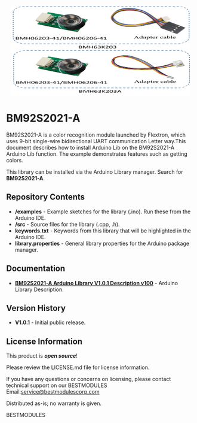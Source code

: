 <div align=center>
<img src="https://github.com/BestModules-Libraries/img/blob/main/BMH63K203_V1.0.png" width="480" height="240"> 
</div> 

BM92S2021-A 
===========================================================

BM92S2021-A is a color recognition module launched by Flextron, which uses 9-bit single-wire bidirectional UART communication Letter way.This document describes how to install Arduino Lib on the BM92S2021-A Arduino Lib function. The example demonstrates features such as getting colors.

This library can be installed via the Arduino Library manager. Search for **BM92S2021-A**. 

Repository Contents
-------------------

* **/examples** - Example sketches for the library (.ino). Run these from the Arduino IDE. 
* **/src** - Source files for the library (.cpp, .h).
* **keywords.txt** - Keywords from this library that will be highlighted in the Arduino IDE. 
* **library.properties** - General library properties for the Arduino package manager. 

Documentation 
-------------------

* **[BM92S2021-A Arduino Library V1.0.1 Description v100]( https://www.bestmodulescorp.com/bm92s2021-a.html#tab-product2 )** - Arduino Library Description.

Version History  
-------------------

* **V1.0.1** - Initial public release.

License Information
-------------------

This product is _**open source**_! 

Please review the LICENSE.md file for license information. 

If you have any questions or concerns on licensing, please contact technical support on our BESTMODULES Email:service@bestmodulescorp.com

Distributed as-is; no warranty is given.

BESTMODULES
